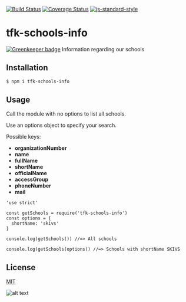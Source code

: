 [![Build Status](https://travis-ci.org/telemark/tfk-schools-info.svg?branch=master)](https://travis-ci.org/telemark/tfk-schools-info)
[![Coverage Status](https://coveralls.io/repos/telemark/tfk-schools-info/badge.svg?branch=master&service=github)](https://coveralls.io/github/telemark/tfk-schools-info?branch=master)
[![js-standard-style](https://img.shields.io/badge/code%20style-standard-brightgreen.svg?style=flat)](https://github.com/feross/standard)

# tfk-schools-info

[![Greenkeeper badge](https://badges.greenkeeper.io/telemark/tfk-schools-info.svg)](https://greenkeeper.io/)
Information regarding our schools

## Installation

```bash
$ npm i tfk-schools-info
```

## Usage

Call the module with no options to list all schools.

Use an options object to specify your search.

Possible keys:

- **organizationNumber**
- **name**
- **fullName**
- **shortName**
- **officialName**
- **accessGroup**
- **phoneNumber**
- **mail**

```JavasScript
'use strict'

const getSchools = require('tfk-schools-info')
const options = {
  shortName: 'skivs'
}

console.log(getSchools()) //=> All schools

console.log(getSchools(options)) //=> Schools with shortName SKIVS
```

## License

[MIT](LICENSE)

![alt text](https://robots.kebabstudios.party/tfk-schools-info.png "Robohash image of tfk-schools-info")
